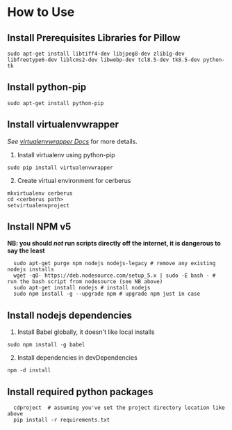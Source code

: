 # How to Use

## Install Prerequisites Libraries for Pillow

```
sudo apt-get install libtiff4-dev libjpeg8-dev zlib1g-dev libfreetype6-dev liblcms2-dev libwebp-dev tcl8.5-dev tk8.5-dev python-tk
```

## Install python-pip

```
sudo apt-get install python-pip
```

## Install virtualenvwrapper

_See [virtualenvwrapper Docs][virtualenvwrapper_docs]_ for more details.

1. Install virtualenv using python-pip

  ```
  sudo pip install virtualenvwrapper
  ```

2. Create virtual environment for cerberus

  ```
  mkvirtualenv cerberus
  cd <cerberus path>
  setvirtualenvproject
  ```

## Install NPM v5

**NB: you should _not_ run scripts directly off the internet, it is dangerous to say the least**

```
  sudo apt-get purge npm nodejs nodejs-legacy # remove any existing nodejs installs
  wget -qO- https://deb.nodesource.com/setup_5.x | sudo -E bash - # run the bash script from nodesource (see NB above)
  sudo apt-get install nodejs # install nodejs
  sudo npm install -g --upgrade npm # upgrade npm just in case
```

## Install nodejs dependencies

1. Install Babel globally, it doesn't like local installs

  ```
  sudo npm install -g babel
  ```

2. Install dependencies in devDependencies

  ```
  npm -d install
  ```

## Install required python packages

```
  cdproject  # assuming you've set the project directory location like above
  pip install -r requirements.txt
```

[virtualenvwrapper_docs]: http://virtualenvwrapper.readthedocs.org/en/latest/
